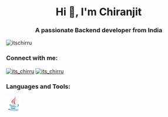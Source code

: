 <h1 align="center">Hi 👋, I'm Chiranjit</h1>
<h3 align="center">A passionate Backend developer from India</h3>

<p align="left"> <img src="https://komarev.com/ghpvc/?username=itschirru&label=Profile%20views&color=0e75b6&style=flat" alt="itschirru" /> </p>

<h3 align="left">Connect with me:</h3>
<p align="left">
<a href="https://twitter.com/its_chirru" target="blank"><img align="center" src="https://raw.githubusercontent.com/rahuldkjain/github-profile-readme-generator/master/src/images/icons/Social/twitter.svg" alt="its_chirru" height="30" width="40" /></a>
<a href="https://instagram.com/its_chirru" target="blank"><img align="center" src="https://raw.githubusercontent.com/rahuldkjain/github-profile-readme-generator/master/src/images/icons/Social/instagram.svg" alt="its_chirru" height="30" width="40" /></a>
</p>

<h3 align="left">Languages and Tools:</h3>
<p align="left"> <a href="https://www.java.com" target="_blank" rel="noreferrer"> <img src="https://raw.githubusercontent.com/devicons/devicon/master/icons/java/java-original.svg" alt="java" width="40" height="40"/> </a> </p>
